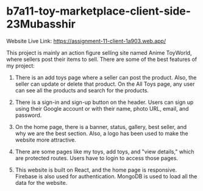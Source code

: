 ﻿# b7a11-toy-marketplace-client-side-23Mubasshir

Website Live Link: https://assignment-11-client-1a903.web.app/

This project is mainly an action figure selling site named Anime ToyWorld, where sellers post their items to sell.
There are some of the best features of my project:


1. There is an add toys page where a seller can post the product. Also, the seller can update or delete that product. On the All Toys page, any user can see all the products and search for the products.


2. There is a sign-in and sign-up button on the header. Users can sign up using their Google account or with their name, photo URL, email, and password.


3. On the home page, there is a banner, status, gallery, best seller, and why we are the best section. Also, a logo has been used to make the website more attractive.


4. There are some pages like my toys, add toys, and "view details," which are protected routes. Users have to login to access those pages.


5. This website is built on React, and the home page is responsive. Firebase is also used for authentication. MongoDB is used to load all the data for the website.
